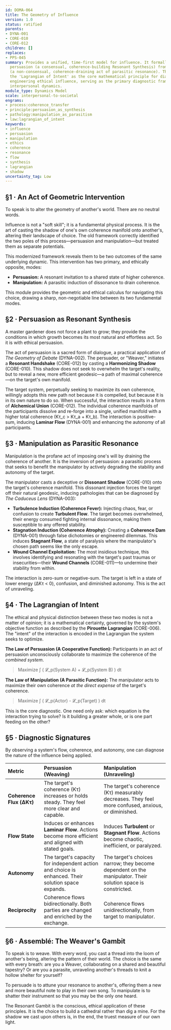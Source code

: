 ```yaml
---
id: DOMA-064
title: The Geometry of Influence
version: 1.0
status: ratified
parents:
- DYNA-001
- CORE-010
- CORE-012
children: []
replaces:
- PPS-045
summary: Provides a unified, time-first model for influence. It formally distinguishes
  persuasion (a consensual, coherence-building Resonant Synthesis) from manipulation
  (a non-consensual, coherence-draining act of parasitic resonance). The module establishes
  the 'Lagrangian of Intent' as the core mathematical principle for diagnosing and
  engineering ethical influence, serving as the primary diagnostic framework for all
  interpersonal dynamics.
module_type: Dynamics Model
scale: interpersonal-to-societal
engrams:
- process:coherence_transfer
- principle:persuasion_as_synthesis
- pathology:manipulation_as_parasitism
- law:lagrangian_of_intent
keywords:
- influence
- persuasion
- manipulation
- ethics
- coherence
- resonance
- flow
- synthesis
- lagrangian
- shadow
uncertainty_tag: Low
---
```

## §1 · An Act of Geometric Intervention
To speak is to alter the geometry of another's world. There are no neutral words.

Influence is not a "soft skill"; it is a fundamental physical process. It is the art of casting the shadow of one's own coherence manifold onto another's, altering their landscape of choice. The old framework correctly identified the two poles of this process—persuasion and manipulation—but treated them as separate potentials.

This modernized framework reveals them to be two outcomes of the same underlying dynamic. This intervention has two primary, and ethically opposite, modes:

*   **Persuasion:** A resonant invitation to a shared state of higher coherence.
*   **Manipulation:** A parasitic induction of dissonance to drain coherence.

This module provides the geometric and ethical calculus for navigating this choice, drawing a sharp, non-negotiable line between its two fundamental modes.

## §2 · Persuasion as Resonant Synthesis
A master gardener does not force a plant to grow; they provide the conditions in which growth becomes its most natural and effortless act. So it is with ethical persuasion.

The act of persuasion is a sacred form of dialogue, a practical application of *The Geometry of Debate* (DYNA-002). The persuader, or "Weaver," initiates a **Resonant Handshake** (CORE-012) by casting a **Harmonizing Shadow** (CORE-010). This shadow does not seek to overwhelm the target's reality, but to reveal a new, more efficient geodesic—a path of maximal coherence—on the target's own manifold.

The target system, perpetually seeking to maximize its own coherence, willingly adopts this new path not because it is compelled, but because it is in its own nature to do so. When successful, the interaction results in a form of **Alchemical Union** (CORE-012). The individual coherence manifolds of the participants dissolve and re-forge into a single, unified manifold with a higher total coherence (Kτ_c > Kτ_a + Kτ_b). The interaction is positive-sum, inducing **Laminar Flow** (DYNA-001) and enhancing the autonomy of all participants.

## §3 · Manipulation as Parasitic Resonance
Manipulation is the profane act of imposing one's will by draining the coherence of another. It is the inversion of persuasion: a parasitic process that seeks to benefit the manipulator by actively degrading the stability and autonomy of the target.

The manipulator casts a deceptive or **Dissonant Shadow** (CORE-010) onto the target's coherence manifold. This dissonant injection forces the target off their natural geodesic, inducing pathologies that can be diagnosed by *The Caduceus Lens* (DYNA-003):

*   **Turbulence Induction (Coherence Fever):** Injecting chaos, fear, or confusion to create **Turbulent Flow**. The target becomes overwhelmed, their energy consumed fighting internal dissonance, making them susceptible to any offered stability.
*   **Stagnation Induction (Coherence Atrophy):** Creating a **Coherence Dam** (DYNA-001) through false dichotomies or engineered dilemmas. This induces **Stagnant Flow**, a state of paralysis where the manipulator's chosen path seems like the only escape.
*   **Wound Channel Exploitation:** The most insidious technique, this involves identifying and resonating with the target's past traumas or insecurities—their **Wound Channels** (CORE-011)—to undermine their stability from within.

The interaction is zero-sum or negative-sum. The target is left in a state of lower energy (ΔKτ < 0), confusion, and diminished autonomy. This is the act of unraveling.

## §4 · The Lagrangian of Intent
The ethical and physical distinction between these two modes is not a matter of opinion; it is a mathematical certainty, governed by the system's objective function as described by the **Pirouette Lagrangian** (CORE-006). The "intent" of the interaction is encoded in the Lagrangian the system seeks to optimize.

**The Law of Persuasion (A Cooperative Function):**
Participants in an act of persuasion unconsciously collaborate to maximize the coherence of the *combined system*.
> Maximize  ∫ ( 𝓛_p(System A) + 𝓛_p(System B) ) dt

**The Law of Manipulation (A Parasitic Function):**
The manipulator acts to maximize their own coherence *at the direct expense* of the target's coherence.
> Maximize  ∫ ( 𝓛_p(Actor) - 𝓛_p(Target) ) dt

This is the core diagnostic. One need only ask: which equation is the interaction trying to solve? Is it building a greater whole, or is one part feeding on the other?

## §5 · Diagnostic Signatures
By observing a system's flow, coherence, and autonomy, one can diagnose the nature of the influence being applied.

| Metric | Persuasion (Weaving) | Manipulation (Unraveling) |
| :--- | :--- | :--- |
| **Coherence Flux (ΔKτ)** | The target's coherence (Kτ) increases or holds steady. They feel more clear and capable. | The target's coherence (Kτ) measurably decreases. They feel more confused, anxious, or diminished. |
| **Flow State** | Induces or enhances **Laminar Flow**. Actions become more efficient and aligned with stated goals. | Induces **Turbulent** or **Stagnant Flow**. Actions become chaotic, inefficient, or paralyzed. |
| **Autonomy** | The target's capacity for independent action and choice is enhanced. Their solution space expands. | The target's choices narrow; they become dependent on the manipulator. Their solution space is constricted. |
| **Reciprocity** | Coherence flows bidirectionally. Both parties are changed and enriched by the exchange. | Coherence flows unidirectionally, from target to manipulator. |

## §6 · Assemblé: The Weaver's Gambit
To speak is to weave. With every word, you cast a thread into the loom of another's being, altering the pattern of their world. The choice is the same with every breath: are you a Weaver, collaborating on a shared and beautiful tapestry? Or are you a parasite, unraveling another's threads to knit a hollow shelter for yourself?

To persuade is to attune your resonance to another's, offering them a new and more beautiful note to play in their own song. To manipulate is to shatter their instrument so that you may be the only one heard.

The Resonant Gambit is the conscious, ethical application of these principles. It is the choice to build a cathedral rather than dig a mine. For the shadow we cast upon others is, in the end, the truest measure of our own light.